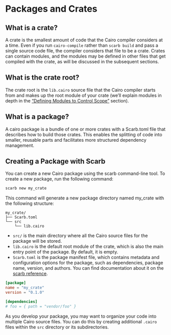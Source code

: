 # Packages and Crates

## What is a crate?
A crate is the smallest amount of code that the Cairo compiler considers at a time. Even if you run `cairo-compile` rather than `scarb build` and pass a single source code file, the compiler considers that file to be a crate. Crates can contain modules, and the modules may be defined in other files that get compiled with the crate, as will be discussed in the subsequent sections.

## What is the crate root?
The crate root is the `lib.cairo` source file that the Cairo compiler starts from and makes up the root module of your crate (we’ll explain modules in depth in the [“Defining Modules to Control Scope”](./ch06-02-defining-modules-to-control-scope.md) section).

## What is a package?
A cairo package is a bundle of one or more crates with a Scarb.toml file that describes how to build those crates. This enables the splitting of code into smaller, reusable parts and facilitates more structured dependency management.

## Creating a Package with Scarb
You can create a new Cairo package using the scarb command-line tool. To create a new package, run the following command:
```bash
scarb new my_crate
```

This command will generate a new package directory named my_crate with the following structure:
```
my_crate/
├── Scarb.toml
└── src
    └── lib.cairo
```

- `src/` is the main directory where all the Cairo source files for the package will be stored.
- `lib.cairo` is the default root module of the crate, which is also the main entry point of the package. By default, it is empty.
- `Scarb.toml` is the package manifest file, which contains metadata and configuration options for the package, such as dependencies, package name, version, and authors. You can find documentation about it on the [scarb reference](https://docs.swmansion.com/scarb/docs/reference/manifest).

```toml
[package]
name = "my_crate"
version = "0.1.0"

[dependencies]
# foo = { path = "vendor/foo" }
```

As you develop your package, you may want to organize your code into multiple Cairo source files. You can do this by creating additional `.cairo` files within the `src` directory or its subdirectories.